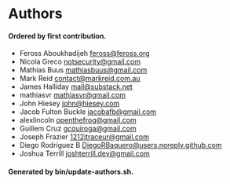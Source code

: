 # Authors

#### Ordered by first contribution.

- Feross Aboukhadijeh <feross@feross.org>
- Nicola Greco <notsecurity@gmail.com>
- Mathias Buus <mathiasbuus@gmail.com>
- Mark Reid <contact@markreid.com.au>
- James Halliday <mail@substack.net>
- mathiasvr <mathiasvr@gmail.com>
- John Hiesey <john@hiesey.com>
- Jacob Fulton Buckle <jacobafb@gmail.com>
- alexlincoln <openthefrog@gmail.com>
- Guillem Cruz <gcquiroga@gmail.com>
- Joseph Frazier <1212jtraceur@gmail.com>
- Diego Rodríguez B <DiegoRBaquero@users.noreply.github.com>
- Joshua Terrill <joshterrill.dev@gmail.com>

#### Generated by bin/update-authors.sh.
